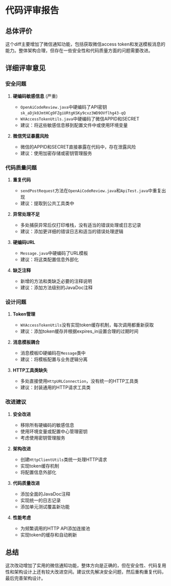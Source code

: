 # 代码评审报告

## 总体评价

这个diff主要增加了微信通知功能，包括获取微信access token和发送模板消息的能力。整体架构合理，但存在一些安全性和代码质量方面的问题需要改进。

## 详细评审意见

### 安全问题

1. **硬编码敏感信息** (严重)
   - `OpenAiCodeReview.java`中硬编码了API密钥`sk_aDjk0JmtHCg9FZgiURtgKSKy9cxz3WD9OVflhg43-qQ`
   - `WXAccessTokenUtils.java`中硬编码了微信APPID和SECRET
   - 建议：将这些敏感信息移到配置文件中或使用环境变量

2. **微信凭证暴露风险**
   - 微信的APPID和SECRET直接暴露在代码中，存在泄露风险
   - 建议：使用加密存储或密钥管理服务

### 代码质量问题

1. **重复代码**
   - `sendPostRequest`方法在`OpenAiCodeReview.java`和`ApiTest.java`中重复出现
   - 建议：提取到公共工具类中

2. **异常处理不足**
   - 多处捕获异常后仅打印堆栈，没有适当的错误处理或日志记录
   - 建议：添加更详细的错误日志和适当的错误处理逻辑

3. **硬编码URL**
   - `Message.java`中硬编码了URL模板
   - 建议：将这类配置信息外部化

4. **缺乏注释**
   - 新增的方法和类缺乏必要的注释说明
   - 建议：添加方法级别的JavaDoc注释

### 设计问题

1. **Token管理**
   - `WXAccessTokenUtils`没有实现token缓存机制，每次调用都重新获取
   - 建议：添加token缓存并根据expires_in设置合理的过期时间

2. **消息模板耦合**
   - 消息模板ID硬编码在`Message`类中
   - 建议：将模板配置与业务逻辑分离

3. **HTTP工具类缺失**
   - 多处直接使用`HttpURLConnection`，没有统一的HTTP工具类
   - 建议：封装通用的HTTP请求工具类

### 改进建议

1. **安全改进**
   - 移除所有硬编码的敏感信息
   - 使用环境变量或配置中心管理密钥
   - 考虑使用密钥管理服务

2. **架构改进**
   - 创建`HttpClientUtils`类统一处理HTTP请求
   - 实现token缓存机制
   - 将配置信息外部化

3. **代码质量改进**
   - 添加全面的JavaDoc注释
   - 实现统一的日志记录
   - 添加单元测试覆盖新功能

4. **性能考虑**
   - 为频繁调用的HTTP API添加连接池
   - 实现token的缓存和自动刷新

## 总结

这次改动增加了实用的微信通知功能，整体方向是正确的，但在安全性、代码复用性和架构设计上还有较大改进空间。建议优先解决安全问题，然后重构重复代码，最后完善架构设计。